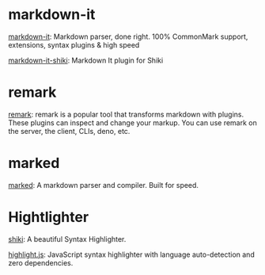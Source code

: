 # markdown-it  

[markdown-it](https://github.com/markdown-it/markdown-it): Markdown parser, done right. 100% CommonMark support, extensions, syntax plugins & high speed

[markdown-it-shiki](https://github.com/antfu/markdown-it-shiki): Markdown It plugin for Shiki

# remark

[remark](https://github.com/remarkjs/remark): remark is a popular tool that transforms markdown with plugins. These plugins can inspect and change your markup. You can use remark on the server, the client, CLIs, deno, etc.

# marked

[marked](https://github.com/markedjs/marked): A markdown parser and compiler. Built for speed.


# Hightlighter

[shiki](https://github.com/shikijs/shiki): A beautiful Syntax Highlighter.

[highlight.js](https://github.com/highlightjs/highlight.js): JavaScript syntax highlighter with language auto-detection and zero dependencies.
